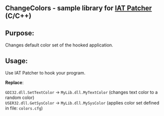 ChangeColors - sample library for [IAT Patcher](http://hasherezade.github.io/IAT_patcher/) (C/C++)
---

Purpose:<br/>
-
Changes default color set of the hooked application.

Usage:<br/>
--
Use IAT Patcher to hook your program.<br/>

**Replace**:

`GDI32.dll.SetTextColor` -> `MyLib.dll.MyTextColor` (changes text color to a random color)<br/>
`USER32.dll.GetSysColor` -> `MyLib.dll.MySysColor` (applies color set defined in file: `colors.cfg`)<br/>
